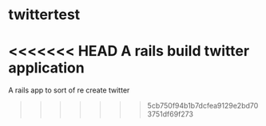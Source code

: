 # twittertest
<<<<<<< HEAD
 A rails build twitter application
=======
A rails app to sort of re create twitter
>>>>>>> 5cb750f94b1b7dcfea9129e2bd703751df69f273
